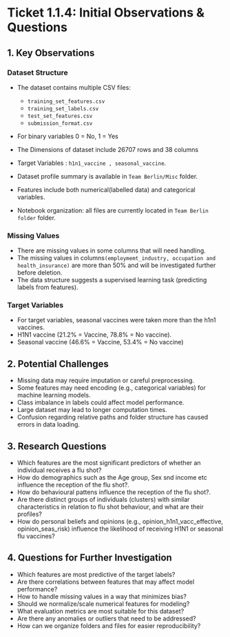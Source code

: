# Ticket 1.1.4: Initial Observations & Questions

## 1. Key Observations

### Dataset Structure

- The dataset contains multiple CSV files: 
  - `training_set_features.csv`
  - `training_set_labels.csv`
  - `test_set_features.csv`
  - `submission_format.csv`

- For binary variables 0 = No, 1 = Yes 
- The Dimensions of dataset include 26707 rows and 38 columns
- Target Variables : `h1n1_vaccine , seasonal_vaccine`.
- Dataset profile summary is available in `Team Berlin/Misc` folder.
- Features include both numerical(labelled data) and categorical variables.
- Notebook organization: all files are currently located in `Team Berlin folder` folder.

### Missing Values

- There are missing values in some columns that will need handling.
- The missing values in columns`(employmemt_industry, occupation and health_insurance)` are  more than 50% and will be investigated further before deletion.
- The data structure suggests a supervised learning task (predicting labels from features).

### Target Variables 

- For target variables, seasonal vaccines were taken more than the h1n1 vaccines.
- H1N1 vaccine (21.2% = Vaccine, 78.8% = No vaccine).
- Seasonal vaccine (46.6% = Vaccine, 53.4% = No vaccine)

## 2. Potential Challenges
- Missing data may require imputation or careful preprocessing.
- Some features may need encoding (e.g., categorical variables) for machine learning models.
- Class imbalance in labels could affect model performance.
- Large dataset may lead to longer computation times.
- Confusion regarding relative paths and folder structure has caused errors in data loading.

## 3. Research Questions
- Which features are the most significant predictors of whether an individual receives a flu shot?
- How do demographics such as the Age group, Sex snd income etc influence the reception of the flu shot?.
- How do behavioural pattens influence the reception of the flu shot?.
- Are there distinct groups of individuals (clusters) with similar characteristics in relation to flu shot behaviour, and what are their profiles?
- How do personal beliefs and opinions (e.g., opinion_h1n1_vacc_effective, opinion_seas_risk) influence the likelihood of receiving H1N1 or seasonal flu vaccines?

## 4. Questions for Further Investigation
- Which features are most predictive of the target labels?
- Are there correlations between features that may affect model performance?
- How to handle missing values in a way that minimizes bias?
- Should we normalize/scale numerical features for modeling?
- What evaluation metrics are most suitable for this dataset?
- Are there any anomalies or outliers that need to be addressed?
- How can we organize folders and files for easier reproducibility?


